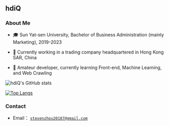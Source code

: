 ## hdiQ

### About Me

- 🎓 Sun Yat-sen University, Bachelor of Business Administration (mainly Marketing), 2019-2023

- 💼 Currently working in a trading company headquartered in Hong Kong SAR, China

- 🧱 Amateur developer, currently learning Front-end, Machine Learning, and Web Crawling

![hdiQ's GitHub stats](https://github-readme-stats.vercel.app/api?username=hdiQz\&show_icons=true\&theme=dark\&rank_icon=github\&include_all_commits=true)

[![Top Langs](https://github-readme-stats.vercel.app/api/top-langs/?username=hdiQz&theme=dark\&layout=donut)](https://github.com/hdiQz/github-readme-stats)

### Contact

+ Email： [`stevenzhou20187@gmail.com`](mailto:stevenzhou20187@gmail.com)
